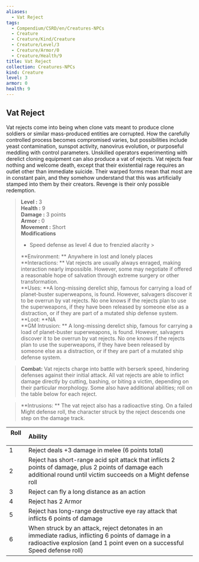 ```yaml
---
aliases:
  - Vat Reject
tags:
  - Compendium/CSRD/en/Creatures-NPCs
  - Creature
  - Creature/Kind/Creature
  - Creature/Level/3
  - Creature/Armor/0
  - Creature/Health/9
title: Vat Reject
collection: Creatures-NPCs
kind: Creature
level: 3
armor: 0
health: 9
---
```

## Vat Reject  
Vat rejects come into being when clone vats meant to produce clone soldiers or similar
mass-produced entities are corrupted. How the carefully controlled process becomes compromised varies, but possibilities include yeast contamination, sunspot activity, nanovirus evolution, or purposeful meddling with control parameters. Unskilled operators experimenting with derelict cloning equipment can also produce a vat of rejects.
Vat rejects fear nothing and welcome death, except that their existential rage requires an outlet other than immediate suicide. Their warped forms mean that most are in constant pain, and they somehow understand that this was artificially stamped into them by their creators. Revenge is their only possible redemption.  

  
> **Level :** 3  
> **Health :** 9  
> **Damage :** 3 points  
> **Armor :** 0  
> **Movement :** Short  
> **Modifications**  
>- Speed defense as level 4 due to frenzied alacrity >
>  
> **Environment: ** Anywhere in lost and lonely places  
> **Interactions: ** Vat rejects are usually always enraged, making interaction nearly impossible. However, some may negotiate if offered a reasonable hope of salvation through extreme surgery or other transformation.  
> **Uses: **A long-missing derelict ship, famous for carrying a load of planet-buster superweapons, is found. However, salvagers discover it to be overrun by vat rejects. No one knows if the rejects plan to use the superweapons, if they have been released by someone else as a distraction, or if they are part of a mutated ship defense system.  
> **Loot: **NA  
> **GM Intrusion: ** A long-missing derelict ship, famous for carrying a load of planet-buster superweapons, is found. However, salvagers discover it to be overrun by vat rejects. No one knows if the rejects plan to use the superweapons, if they have been released by someone else as a distraction, or if they are part of a mutated ship defense system.  

> **Combat:** 
> Vat rejects charge into battle with berserk speed, hindering defenses against their initial attack. All vat rejects are able to inflict damage directly by cutting, bashing, or biting a victim, depending on their particular morphology. Some also have additional abilities; roll on the table below for each reject.  
  

> **Intrusions: ** 
> The vat reject also has a radioactive sting. On a failed Might defense roll, the character struck by the reject descends one step on the damage track.  
  

|  Roll &nbsp; &nbsp; &nbsp; | Ability  |  
| ------------- | :----------- |  
| 1 | Reject deals +3 damage in melee (6 points total) |  
| 2 | Reject has short-range acid spit attack that inflicts 2 points of damage, plus 2 points of damage each additional round until victim succeeds on a Might defense roll |  
| 3 | Reject can fly a long distance as an action |  
| 4 | Reject has 2 Armor |  
| 5 | Reject has long-range destructive eye ray attack that inflicts 6 points of damage |  
| 6 | When struck by an attack, reject detonates in an immediate radius, inflicting 6 points of damage in a radioactive explosion (and 1 point even on a successful Speed defense roll) |